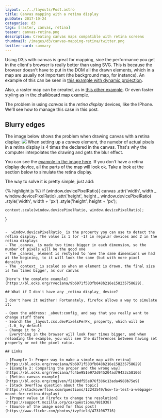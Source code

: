 ```yaml
---
layout: ../../layouts/Post.astro
title: Canvas mapping with a retina display
pubDate: 2017-10-24
categories: d3
tags: [raster, canvas, retina]
teaser: canvas-retina.png
description: Creating canvas maps compatible with retina screens
thumbnail: /images/d3/canvas-mapping-retina/twitter.png
twitter-card: summary
---
```


Using D3js with canvas is great for mapping, sice the performance you get in the client's browser is really better than using SVG. This is because the browser doesn't have to put in the DOM all the drawn elements, which in a map are usually not important (the background map, for instance). An example of this can be seen in [this example with dynamic projection](http://bl.ocks.org/rveciana/d5a398bdb55a6caec3e3931f347e4b70).

Also, a raster map can be created, as in [this other example](http://bl.ocks.org/rveciana/3753394b3b6fd22df2c867bb02b320b4). Or even faster styling as in [the chalkboard map example](http://bl.ocks.org/rveciana/00f82d7c630342c4a46f5e5c396cf327).

The problem in using _canvas_ is the _retina display_ devices, like the IPhone. We'll see how to manage this case in this post.

## Blurry edges

The image below shows the problem when drawing canvas with a retina display:
<img src="{{ site.baseurl }}/images/d3/canvas-mapping-retina/retina_example.png"/>
When setting up a _canvas_ element, the numebr of actual pixels in a retina display is 4 times the declared in the canvas. That's why the computer interpolates the drawing and gets the blur effect.

You can see the [example in the image here](https://bl.ocks.org/rveciana/fc4be951e972d945204ad79423c58106). If you don't have a retina display device, all the parts of the map will look ok. Take a look at the section below to simulate the retina display.

The way to solve it is pretty simple, just add:

{% highlight js %}
if (window.devicePixelRatio){
canvas
.attr('width', width _ window.devicePixelRatio)
.attr('height', height _ window.devicePixelRatio)
.style('width', width + 'px')
.style('height', height + 'px');

    context.scale(window.devicePixelRatio, window.devicePixelRatio);

}

```

- _window.devicePixelRatio_ is the property you can use to detect the retina display. The value is 1 (or -1) in regular devices and 2 in the retina displays
- The _canvas_ is made two times bigger in each dimension, so the number of pixels will be the good one
- The _canvas_ element is restyled to have the same dimensions we had at the begining, to it will look the same (but with more pixel density)
- The _context_ is scaled so when an element is drawn, the final size is two times bigger, as our canvas

[Here's the complete example](https://bl.ocks.org/rveciana/9b6971f583fb048b216e158235758629).

## What if I don't have any _retina display_ device?

I don't have it neither! Fortunately, firefox allows a way to simulate it:

- Open the address: _about:config_ and say that you really want to change stuff there
- Search the _layout.css.devPixelsPerPx_ property, which will be _-1.0_ by default
- Change it to 2
  Everything in the browser will look four times bigger, and when reloading the example, you will see the differences between having set properly or not the pixel ratio.

## Links

- [Example 1: Proper way to make a simple map with retina](https://bl.ocks.org/rveciana/9b6971f583fb048b216e158235758629)
- [Example 2: Comparing the proper and the wrong way](https://bl.ocks.org/rveciana/fc4be951e972d945204ad79423c58106)
- [Retina canvas example](https://bl.ocks.org/cmgiven/f2100df55e076f386c13ada4988b75e9)
- [Stack Overflow question about the topic](https://stackoverflow.com/questions/12243549/how-to-test-a-webpage-meant-for-retina-display)
- [Proper value in Firefox to change the resolution](https://support.mozilla.org/ca/questions/981038)
- [Source of the image used for this post](https://www.flickr.com/photos/ivyfield/4731067716)
```
